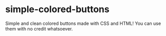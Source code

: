 # simple-colored-buttons
Simple and clean colored buttons made with CSS and HTML! You can use them with no credit whatsoever.
